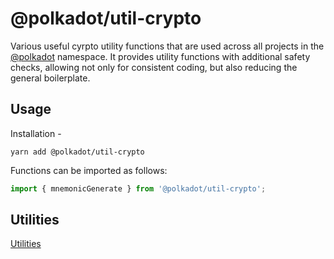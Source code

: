 
@polkadot/util-crypto
=====================

Various useful cyrpto utility functions that are used across all projects in the [@polkadot](https://polkadot.js.org) namespace. It provides utility functions with additional safety checks, allowing not only for consistent coding, but also reducing the general boilerplate.

Usage
-----

Installation -

```
yarn add @polkadot/util-crypto
```

Functions can be imported as follows:

```js
import { mnemonicGenerate } from '@polkadot/util-crypto';
```

Utilities
---------

[Utilities](SUMMARY.md)

